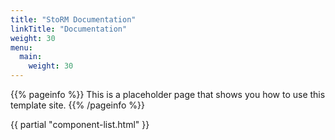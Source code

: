 ```yaml
---
title: "StoRM Documentation"
linkTitle: "Documentation"
weight: 30
menu:
  main:
    weight: 30
---
```


{{% pageinfo %}}
This is a placeholder page that shows you how to use this template site.
{{% /pageinfo %}}

{{ partial "component-list.html" }}

